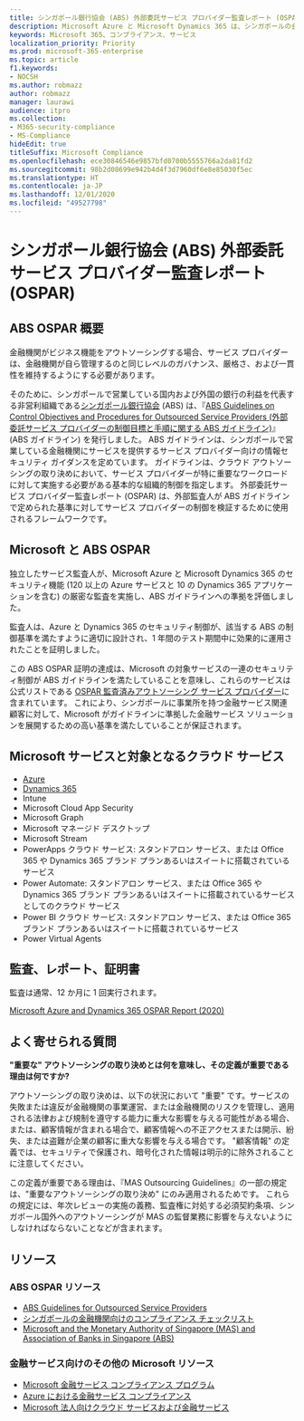 ```yaml
---
title: シンガポール銀行協会 (ABS) 外部委託サービス プロバイダー監査レポート (OSPAR)
description: Microsoft Azure と Microsoft Dynamics 365 は、シンガポールの金融機関向けの外部委託サービス プロバイダー監査レポート (OSPAR) に準拠しています。
keywords: Microsoft 365、コンプライアンス、サービス
localization_priority: Priority
ms.prod: microsoft-365-enterprise
ms.topic: article
f1.keywords:
- NOCSH
ms.author: robmazz
author: robmazz
manager: laurawi
audience: itpro
ms.collection:
- M365-security-compliance
- MS-Compliance
hideEdit: true
titleSuffix: Microsoft Compliance
ms.openlocfilehash: ece30846546e9857bfd0700b5555766a2da81fd2
ms.sourcegitcommit: 98b2d08699e942b4d4f3d7960df6e8e85030f5ec
ms.translationtype: HT
ms.contentlocale: ja-JP
ms.lasthandoff: 12/01/2020
ms.locfileid: "49527798"
---
```

# <a name="association-of-banks-in-singapore-abs-outsourced-service-providers-audit-report-ospar"></a>シンガポール銀行協会 (ABS) 外部委託サービス プロバイダー監査レポート (OSPAR)

## <a name="abs-ospar-overview"></a>ABS OSPAR 概要

金融機関がビジネス機能をアウトソーシングする場合、サービス プロバイダーは、金融機関が自ら管理するのと同じレベルのガバナンス、厳格さ、および一貫性を維持するようにする必要があります。

そのために、シンガポールで営業している国内および外国の銀行の利益を代表する非営利組織である[シンガポール銀行協会](https://www.abs.org.sg/about-us/our-role) (ABS) は、『[ABS Guidelines on Control Objectives and Procedures for Outsourced Service Providers (外部委託サービス プロバイダーの制御目標と手順に関する ABS ガイドライン)](https://abs.org.sg/docs/library/abs_outsource_guidelines.pdf)』 (ABS ガイドライン) を発行しました。 ABS ガイドラインは、シンガポールで営業している金融機関にサービスを提供するサービス プロバイダー向けの情報セキュリティ ガイダンスを定めています。 ガイドラインは、クラウド アウトソーシングの取り決めにおいて、サービス プロバイダーが特に重要なワークロードに対して実施する必要がある基本的な組織的制御を指定します。 外部委託サービス プロバイダー監査レポート (OSPAR) は、外部監査人が ABS ガイドラインで定められた基準に対してサービス プロバイダーの制御を検証するために使用されるフレームワークです。

## <a name="microsoft-and-abs-ospar"></a>Microsoft と ABS OSPAR

独立したサービス監査人が、Microsoft Azure と Microsoft Dynamics 365 のセキュリティ機能 (120 以上の Azure サービスと 10 の Dynamics 365 アプリケーションを含む) の厳密な監査を実施し、ABS ガイドラインへの準拠を評価しました。

監査人は、Azure と Dynamics 365 のセキュリティ制御が、該当する ABS の制御基準を満たすように適切に設計され、1 年間のテスト期間中に効果的に運用されたことを証明しました。

この ABS OSPAR 証明の達成は、Microsoft の対象サービスの一連のセキュリティ制御が ABS ガイドラインを満たしていることを意味し、これらのサービスは公式リストである [OSPAR 監査済みアウトソーシング サービス プロバイダー](https://abs.org.sg/docs/library/OSPAR_Audited_OSPs_16102020.pdf)に含まれています。 これにより、シンガポールに事業所を持つ金融サービス関連顧客に対して、Microsoft がガイドラインに準拠した金融サービス ソリューションを展開するための高い基準を満たしていることが保証されます。

## <a name="microsoft-and-in-scope-cloud-services"></a>Microsoft サービスと対象となるクラウド サービス

- [Azure](https://aka.ms/AzureCompliance)
- [Dynamics 365](https://go.microsoft.com/fwlink/p/?linkid=2051700)
- Intune
- Microsoft Cloud App Security
- Microsoft Graph
- Microsoft マネージド デスクトップ
- Microsoft Stream
- PowerApps クラウド サービス: スタンドアロン サービス、または Office 365 や Dynamics 365 ブランド プランあるいはスイートに搭載されているサービス
- Power Automate: スタンドアロン サービス、または Office 365 や Dynamics 365 ブランド プランあるいはスイートに搭載されているサービスとしてのクラウド サービス
- Power BI クラウド サービス: スタンドアロン サービス、または Office 365 ブランド プランあるいはスイートに搭載されているサービス
- Power Virtual Agents

## <a name="audits-reports-and-certificates"></a>監査、レポート、証明書

監査は通常、12 か月に 1 回実行されます。

[Microsoft Azure and Dynamics 365 OSPAR Report (2020)](https://aka.ms/OSPAR-Report)

## <a name="frequently-asked-questions"></a>よく寄せられる質問

**"重要な" アウトソーシングの取り決めとは何を意味し、その定義が重要である理由は何ですか?**

アウトソーシングの取り決めは、以下の状況において "重要" です。サービスの失敗または違反が金融機関の事業運営、または金融機関のリスクを管理し、適用される法律および規制を遵守する能力に重大な影響を与える可能性がある場合、または、顧客情報が含まれる場合で、顧客情報への不正アクセスまたは開示、紛失、または盗難が企業の顧客に重大な影響を与える場合です。 "顧客情報" の定義では、セキュリティで保護され、暗号化された情報は明示的に除外されることに注意してください。

この定義が重要である理由は、『MAS Outsourcing Guidelines』の一部の規定は、"重要なアウトソーシングの取り決め" にのみ適用されるためです。 これらの規定には、年次レビューの実施の義務、監査権に対処する必須契約条項、シンガポール国外へのアウトソーシングが MAS の監督業務に影響を与えないようにしなければならないことなどが含まれます。

## <a name="resources"></a>リソース

### <a name="abs-ospar-resources"></a>ABS OSPAR リソース

- [ABS Guidelines for Outsourced Service Providers](https://abs.org.sg/industry-guidelines/outsourcing)
- [シンガポールの金融機関向けのコンプライアンス チェックリスト](https://servicetrust.microsoft.com/ViewPage/TrustDocuments?command=Download&downloadType=Document&downloadId=37557722-d5ed-419b-9365-2762982bacbf&docTab=6d000410-c9e9-11e7-9a91-892aae8839ad_Compliance_Guides)
- [Microsoft and the Monetary Authority of Singapore (MAS) and Association of Banks in Singapore (ABS)](offering-mas-abs-singapore.md)

### <a name="other-microsoft-resources-for-financial-services"></a>金融サービス向けのその他の Microsoft リソース

- [Microsoft 金融サービス コンプライアンス プログラム](https://www.microsoft.com/download/details.aspx?id=55332)
- [Azure における金融サービス コンプライアンス](https://azure.microsoft.com/resources/videos/azurecon-2015-financial-services-compliance-in-azure/)
- [Microsoft 法人向けクラウド サービスおよび金融サービス](https://www.microsoft.com/trustcenter/cloudservices/financialservices)
